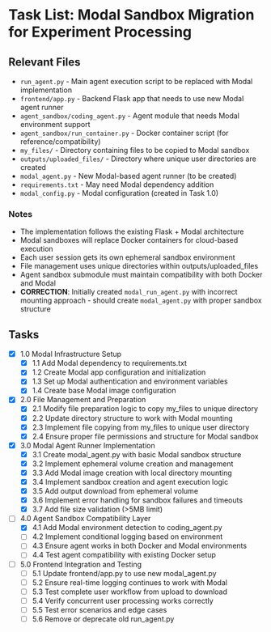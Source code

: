 # Task List: Modal Sandbox Migration for Experiment Processing

## Relevant Files

- `run_agent.py` - Main agent execution script to be replaced with Modal implementation
- `frontend/app.py` - Backend Flask app that needs to use new Modal agent runner
- `agent_sandbox/coding_agent.py` - Agent module that needs Modal environment support
- `agent_sandbox/run_container.py` - Docker container script (for reference/compatibility)
- `my_files/` - Directory containing files to be copied to Modal sandbox
- `outputs/uploaded_files/` - Directory where unique user directories are created
- `modal_agent.py` - New Modal-based agent runner (to be created)
- `requirements.txt` - May need Modal dependency addition
- `modal_config.py` - Modal configuration (created in Task 1.0)

### Notes

- The implementation follows the existing Flask + Modal architecture
- Modal sandboxes will replace Docker containers for cloud-based execution
- Each user session gets its own ephemeral sandbox environment
- File management uses unique directories within outputs/uploaded_files
- Agent sandbox submodule must maintain compatibility with both Docker and Modal
- **CORRECTION**: Initially created `modal_run_agent.py` with incorrect mounting approach - should create `modal_agent.py` with proper sandbox structure

## Tasks

- [x] 1.0 Modal Infrastructure Setup
  - [x] 1.1 Add Modal dependency to requirements.txt
  - [x] 1.2 Create Modal app configuration and initialization
  - [x] 1.3 Set up Modal authentication and environment variables
  - [x] 1.4 Create base Modal image configuration
- [x] 2.0 File Management and Preparation
  - [x] 2.1 Modify file preparation logic to copy my_files to unique directory
  - [x] 2.2 Update directory structure to work with Modal mounting
  - [x] 2.3 Implement file copying from my_files to unique user directory
  - [x] 2.4 Ensure proper file permissions and structure for Modal sandbox
- [x] 3.0 Modal Agent Runner Implementation
  - [x] 3.1 Create modal_agent.py with basic Modal sandbox structure
  - [x] 3.2 Implement ephemeral volume creation and management
  - [x] 3.3 Add Modal image creation with local directory mounting
  - [x] 3.4 Implement sandbox creation and agent execution logic
  - [x] 3.5 Add output download from ephemeral volume
  - [x] 3.6 Implement error handling for sandbox failures and timeouts
  - [x] 3.7 Add file size validation (>5MB limit)
- [ ] 4.0 Agent Sandbox Compatibility Layer
  - [x] 4.1 Add Modal environment detection to coding_agent.py
  - [ ] 4.2 Implement conditional logging based on environment
  - [ ] 4.3 Ensure agent works in both Docker and Modal environments
  - [ ] 4.4 Test agent compatibility with existing Docker setup
- [ ] 5.0 Frontend Integration and Testing
  - [ ] 5.1 Update frontend/app.py to use new modal_agent.py
  - [ ] 5.2 Ensure real-time logging continues to work with Modal
  - [ ] 5.3 Test complete user workflow from upload to download
  - [ ] 5.4 Verify concurrent user processing works correctly
  - [ ] 5.5 Test error scenarios and edge cases
  - [ ] 5.6 Remove or deprecate old run_agent.py 